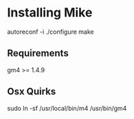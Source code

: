 # Installing Mike

autoreconf -i
./configure
make

## Requirements
gm4 >= 1.4.9

## Osx Quirks

sudo ln -sf /usr/local/bin/m4 /usr/bin/gm4
